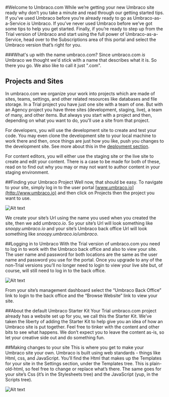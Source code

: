#Welcome to Umbraco.com
While we’re getting your new Umbraco site ready why don’t you take a minute and read through our getting started tips.  If you’ve used Umbraco before you’re already ready to go as Umbraco-as-a-Service _is_ Umbraco.  If you’ve never used Umbraco before we’ve got some tips to help you get started.  Finally, if you’re ready to step up from the Trial version of Umbraco and start using the full power of Umbraco-as-a-Service, head over to the Subscriptions area of this portal and select the Umbraco version that’s right for you.

###What's up with the name umbraco.com?
Since umbraco.com _is_ Umbraco we thought we'd stick with a name that describes what it is.  So there you go.  We also like to call it just ".com".

## Projects and Sites
In umbraco.com we organize your work into projects which are made of sites, teams, settings, and other related resources like databases and file storage.  In a Trial project you have just one site with a team of one.  But with an Agency project you have three sites (development, staging, live), a team of many, and other items.  But always you start with a project and then, depending on what you want to do, you'll use a site from that project.

For developers, you will use the development site to create and test your code.  You may even clone the development site to your local machine to work there and then, once things are just how you like, push you changes to the development site.  See more about this in the [deployment section](/deployment/index.md).

For content editors, you will either use the staging site or the live site to create and edit your content.  There is a case to be made for both of these, read on to find out why you may or may not want to author content in your staging environment.

##Finding your Umbraco Project
Well now, that should be easy.  To navigate to your site, simply log in to the user portal [www.umbraco.io](http://www.umbraco.io) and then click on Projects then the project you want to use.

![Alt text](/images/dashboard.jpg "Optional title")

We create your site’s Url using the name you used when you created the site, then we add _umbraco.io_.  So your site’s Url will look something like _snoopy.umbraco.io_ and your site’s Umbraco back office Url will look something like _snoopy.umbraco.io/umbraco_.

##Logging in to Umbraco
With the Trial version of umbraco.com you need to log in to work with the Umbraco back office and also to view your site.  The user name and password for both locations are the same as the user name and password you use for the portal.  Once you upgrade to any of the non-Trial versions you’ll no longer need to login to view your live site but, of course, will still need to log in to the back office.

![Alt text](/images/dashboard.jpg "Optional title")

From your site’s management dashboard select the “Umbraco Back Office” link to login to the back office and the “Browse Website” link to view your site.

##About the default Umbraco Starter Kit
Your Trial umbraco.com project already has a website set up for you, we call this the Starter Kit.  We’ve taken the liberty of adding the Starter Kit to help give you an idea of how an Umbraco site is put together.  Feel free to tinker with the content and other bits to see what happens.  We don’t expect you to leave the content as-is, so let your creative side out and do something fun.
 
##Making changes to your site
This is where you get to make your Umbraco site your own.  Umbraco is built using web standards - things like Html, css, and JavaScript.  You’ll find the Html that makes up the Templates for your site in the Settings section, under the Templates tree.  This is plain-old-html, so feel free to change or replace what’s there.  The same goes for your site’s Css (it’s in the Stylesheets tree) and the JavaScript (yup, in the Scripts tree).  
 
 ![Alt text](/images/dashboard.jpg "Optional title")
